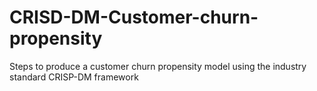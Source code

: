 # CRISD-DM-Customer-churn-propensity
Steps to produce a customer churn propensity model using the industry standard CRISP-DM framework
